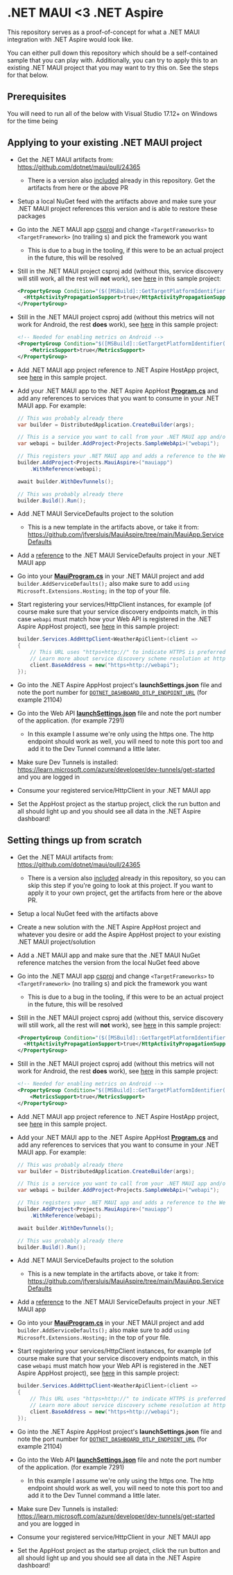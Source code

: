 # .NET MAUI <3 .NET Aspire

This repository serves as a proof-of-concept for what a .NET MAUI integration with .NET Aspire would look like.

You can either pull down this repository which should be a self-contained sample that you can play with. Additionally, you can try to apply this to an existing .NET MAUI project that you may want to try this on. See the steps for that below.

## Prerequisites

You will need to run all of the below with Visual Studio 17.12+ on Windows for the time being

## Applying to your existing .NET MAUI project

* Get the .NET MAUI artifacts from: https://github.com/dotnet/maui/pull/24365
  * There is a version also [included](https://github.com/jfversluis/MauiAspire/tree/main/nuget) already in this repository. Get the artifacts from here or the above PR
* Setup a local NuGet feed with the artifacts above and make sure your .NET MAUI project references this version and is able to restore these packages
* Go into the .NET MAUI app [csproj](https://github.com/jfversluis/MauiAspire/blob/main/MauiAspire/MauiAspire.csproj#L4) and change `<TargetFrameworks>` to `<TargetFramework>` (no trailing s) and pick the framework you want
  * This is due to a bug in the tooling, if this were to be an actual project in the future, this will be resolved
* Still in the .NET MAUI project csproj add (without this, service discovery will still work, all the rest will **not** work), see [here](https://github.com/jfversluis/MauiAspire/blob/main/MauiAspire/MauiAspire.csproj#L43-L46) in this sample project:
  ```xml
  <PropertyGroup Condition="($([MSBuild]::GetTargetPlatformIdentifier('$(TargetFramework)')) == 'android' or $([MSBuild]::GetTargetPlatformIdentifier('$(TargetFramework)')) == 'ios') and '$(Configuration)' == 'Debug'">
    <HttpActivityPropagationSupport>true</HttpActivityPropagationSupport>
  </PropertyGroup>
  ```
  
* Still in the .NET MAUI project csproj add (without this metrics will not work for Android, the rest **does** work), see [here](https://github.com/jfversluis/MauiAspire/blob/main/MauiAspire/MauiAspire.csproj#L48-L51) in this sample project:
  ```xml
  <!-- Needed for enabling metrics on Android -->
  <PropertyGroup Condition="$([MSBuild]::GetTargetPlatformIdentifier('$(TargetFramework)')) == 'android' and '$(Configuration)' == 'Debug'">
      <MetricsSupport>true</MetricsSupport>
  </PropertyGroup>
  ```
  
* Add .NET MAUI app project reference to .NET Aspire HostApp project, see [here](https://github.com/jfversluis/MauiAspire/blob/main/MauiAspire.AppHost/MauiAspire.AppHost.csproj#L19) in this sample project.
* Add your .NET MAUI app to the .NET Aspire AppHost [**Program.cs**](https://github.com/jfversluis/MauiAspire/blob/main/MauiAspire.AppHost/Program.cs) and add any references to services that you want to consume in your .NET MAUI app. For example:
  ```csharp
  // This was probably already there
  var builder = DistributedApplication.CreateBuilder(args);

  // This is a service you want to call from your .NET MAUI app and/or other projects
  var webapi = builder.AddProject<Projects.SampleWebApi>("webapi");

  // This registers your .NET MAUI app and adds a reference to the Web API you want to call
  builder.AddProject<Projects.MauiAspire>("mauiapp")
      .WithReference(webapi);

  await builder.WithDevTunnels();

  // This was probably already there
  builder.Build().Run();
  ```
* Add .NET MAUI ServiceDefaults project to the solution
  * This is a new template in the artifacts above, or take it from: https://github.com/jfversluis/MauiAspire/tree/main/MauiApp.ServiceDefaults
* Add a [reference](https://github.com/jfversluis/MauiAspire/blob/main/MauiAspire/MauiAspire.csproj#L77) to the .NET MAUI ServiceDefaults project in your .NET MAUI app
* Go into your [**MauiProgram.cs**](https://github.com/jfversluis/MauiAspire/blob/main/MauiAspire/MauiProgram.cs#L19) in your .NET MAUI project and add `builder.AddServiceDefaults();` also make sure to add `using Microsoft.Extensions.Hosting;` in the top of your file.
* Start registering your services/HttpClient instances, for example (of course make sure that your service discovery endpoints match, in this case `webapi` must match how your Web API is registered in the .NET Aspire AppHost project), see [here](https://github.com/jfversluis/MauiAspire/blob/main/MauiAspire/MauiProgram.cs#L21-L26) in this sample project:
  ```csharp
  builder.Services.AddHttpClient<WeatherApiClient>(client =>
  {
      // This URL uses "https+http://" to indicate HTTPS is preferred over HTTP.
      // Learn more about service discovery scheme resolution at https://aka.ms/dotnet/sdschemes.
      client.BaseAddress = new("https+http://webapi");
  });
  ```
* Go into the .NET Aspire AppHost project's **launchSettings.json** file and note the port number for [`DOTNET_DASHBOARD_OTLP_ENDPOINT_URL`](https://github.com/jfversluis/MauiAspire/blob/main/MauiAspire.AppHost/Properties/launchSettings.json#L13) (for example 21104)
* Go into the Web API [**launchSettings.json**](https://github.com/jfversluis/MauiAspire/blob/main/SampleWebApi/Properties/launchSettings.json#L17) file and note the port number of the application. (for example 7291)
  * In this example I assume we're only using the https one. The http endpoint should work as well, you will need to note this port too and add it to the Dev Tunnel command a little later.
* Make sure Dev Tunnels is installed: https://learn.microsoft.com/azure/developer/dev-tunnels/get-started and you are logged in
* Consume your registered service/HttpClient in your .NET MAUI app
* Set the AppHost project as the startup project, click the run button and all should light up and you should see all data in the .NET Aspire dashboard!

## Setting things up from scratch

* Get the .NET MAUI artifacts from: https://github.com/dotnet/maui/pull/24365
  * There is a version also [included](https://github.com/jfversluis/MauiAspire/tree/main/nuget) already in this repository, so you can skip this step if you're going to look at this project. If you want to apply it to your own project, get the artifacts from here or the above PR.
* Setup a local NuGet feed with the artifacts above
* Create a new solution with the .NET Aspire AppHost project and whatever you desire or add the Aspire AppHost project to your existing .NET MAUI project/solution
* Add a .NET MAUI app and make sure that the .NET MAUI NuGet reference matches the version from the local NuGet feed above
* Go into the .NET MAUI app [csproj](https://github.com/jfversluis/MauiAspire/blob/main/MauiAspire/MauiAspire.csproj#L4) and change `<TargetFrameworks>` to `<TargetFramework>` (no trailing s) and pick the framework you want
  * This is due to a bug in the tooling, if this were to be an actual project in the future, this will be resolved
* Still in the .NET MAUI project csproj add (without this, service discovery will still work, all the rest will **not** work), see [here](https://github.com/jfversluis/MauiAspire/blob/main/MauiAspire/MauiAspire.csproj#L43-L46) in this sample project:
  ```xml
  <PropertyGroup Condition="($([MSBuild]::GetTargetPlatformIdentifier('$(TargetFramework)')) == 'android' or $([MSBuild]::GetTargetPlatformIdentifier('$(TargetFramework)')) == 'ios') and '$(Configuration)' == 'Debug'">
    <HttpActivityPropagationSupport>true</HttpActivityPropagationSupport>
  </PropertyGroup>
  ```
  
* Still in the .NET MAUI project csproj add (without this metrics will not work for Android, the rest **does** work), see [here](https://github.com/jfversluis/MauiAspire/blob/main/MauiAspire/MauiAspire.csproj#L48-L51) in this sample project:
  ```xml
  <!-- Needed for enabling metrics on Android -->
  <PropertyGroup Condition="$([MSBuild]::GetTargetPlatformIdentifier('$(TargetFramework)')) == 'android' and '$(Configuration)' == 'Debug'">
      <MetricsSupport>true</MetricsSupport>
  </PropertyGroup>
  ```
  
* Add .NET MAUI app project reference to .NET Aspire HostApp project, see [here](https://github.com/jfversluis/MauiAspire/blob/main/MauiAspire.AppHost/MauiAspire.AppHost.csproj#L19) in this sample project.
* Add your .NET MAUI app to the .NET Aspire AppHost [**Program.cs**](https://github.com/jfversluis/MauiAspire/blob/main/MauiAspire.AppHost/Program.cs) and add any references to services that you want to consume in your .NET MAUI app. For example:
  ```csharp
  // This was probably already there
  var builder = DistributedApplication.CreateBuilder(args);

  // This is a service you want to call from your .NET MAUI app and/or other projects
  var webapi = builder.AddProject<Projects.SampleWebApi>("webapi");

  // This registers your .NET MAUI app and adds a reference to the Web API you want to call
  builder.AddProject<Projects.MauiAspire>("mauiapp")
      .WithReference(webapi);

  await builder.WithDevTunnels();

  // This was probably already there
  builder.Build().Run();
  ```
* Add .NET MAUI ServiceDefaults project to the solution
  * This is a new template in the artifacts above, or take it from: https://github.com/jfversluis/MauiAspire/tree/main/MauiApp.ServiceDefaults
* Add a [reference](https://github.com/jfversluis/MauiAspire/blob/main/MauiAspire/MauiAspire.csproj#L77) to the .NET MAUI ServiceDefaults project in your .NET MAUI app
* Go into your [**MauiProgram.cs**](https://github.com/jfversluis/MauiAspire/blob/main/MauiAspire/MauiProgram.cs#L19) in your .NET MAUI project and add `builder.AddServiceDefaults();` also make sure to add `using Microsoft.Extensions.Hosting;` in the top of your file.
* Start registering your services/HttpClient instances, for example (of course make sure that your service discovery endpoints match, in this case `webapi` must match how your Web API is registered in the .NET Aspire AppHost project), see [here](https://github.com/jfversluis/MauiAspire/blob/main/MauiAspire/MauiProgram.cs#L21-L26) in this sample project:
  ```csharp
  builder.Services.AddHttpClient<WeatherApiClient>(client =>
  {
      // This URL uses "https+http://" to indicate HTTPS is preferred over HTTP.
      // Learn more about service discovery scheme resolution at https://aka.ms/dotnet/sdschemes.
      client.BaseAddress = new("https+http://webapi");
  });
  ```
* Go into the .NET Aspire AppHost project's **launchSettings.json** file and note the port number for [`DOTNET_DASHBOARD_OTLP_ENDPOINT_URL`](https://github.com/jfversluis/MauiAspire/blob/main/MauiAspire.AppHost/Properties/launchSettings.json#L13) (for example 21104)
* Go into the Web API [**launchSettings.json**](https://github.com/jfversluis/MauiAspire/blob/main/SampleWebApi/Properties/launchSettings.json#L17) file and note the port number of the application. (for example 7291)
  * In this example I assume we're only using the https one. The http endpoint should work as well, you will need to note this port too and add it to the Dev Tunnel command a little later.
* Make sure Dev Tunnels is installed: https://learn.microsoft.com/azure/developer/dev-tunnels/get-started and you are logged in
* Consume your registered service/HttpClient in your .NET MAUI app
* Set the AppHost project as the startup project, click the run button and all should light up and you should see all data in the .NET Aspire dashboard!
